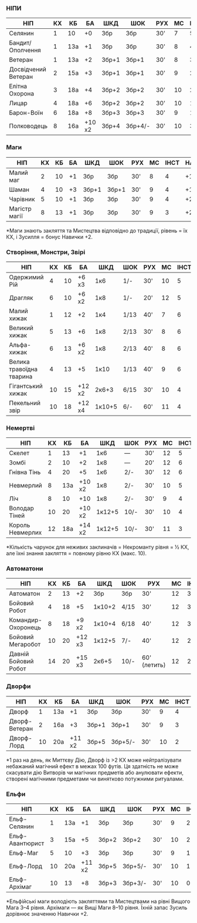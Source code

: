 ### НІПИ

| НІП | КХ | КБ | БА | ШКД | ШОК | РУХ | МС | ІНСТ | НАВ | РТ |
|-----|----|----|-------|-----|-----|-----|-----|------|-----|-----|
| Селянин | 1 | 10 | +0 | Збр | Збр | 30' | 7 | 5 | +1 | 15+ |
| Бандит/Ополчення | 1 | 13a | +1 | Збр | Збр | 30' | 8 | 4 | +1 | 15+ |
| Ветеран | 1 | 13a | +2 | Збр+1 | Збр+1 | 30' | 8 | 3 | +1 | 15+ |
| Досвідчений Ветеран | 2 | 15a | +3 | Збр+1 | Збр+1 | 30' | 9 | 2 | +1 | 14+ |
| Елітна Охорона | 3 | 18a | +4 | Збр+2 | Збр+2 | 30' | 10 | 2 | +2 | 14+ |
| Лицар | 4 | 18a | +6 | Збр+2 | Збр+2 | 30' | 10 | 1 | +2 | 13+ |
| Барон-Воїн | 6 | 18a | +8 | Збр+3 | Збр+3 | 30' | 9 | 1 | +2 | 12+ |
| Полководець | 8 | 16a | +10 x2 | Збр+4 | Збр+4/- | 30' | 10 | 3 | +2 | 11+ |

### Маги

| НІП | КХ | КБ | БА | ШКД | ШОК | РУХ | МС | ІНСТ | НАВ | РТ |
|-----|----|----|-------|-----|-----|-----|-----|------|-----|-----|
| Малий маг | 2 | 10 | +1 | Збр | Збр | 30' | 8 | 4 | +1 | 14+ |
| Шаман | 4 | 10 | +3 | Збр+1 | Збр+1 | 30' | 9 | 4 | +1 | 13+ |
| Чарівник | 5 | 10 | +1 | Збр | Збр | 30' | 9 | 4 | +2 | 13+ |
| Магістр магії | 8 | 13 | +1 | Збр | Збр | 30' | 9 | 3 | +2 | 11+ |

*Маги знають закляття та Мистецтва відповідно до традиції, рівень = їх КХ, і Зусилля = бонус Навички +2.

### Створіння, Монстри, Звірі

| НІП | КХ | КБ | БА | ШКД | ШОК | РУХ | МС | ІНСТ | НАВ | РТ |
|-----|----|----|-------|-----|-----|-----|-----|------|-----|-----|
| Одержимий Рій | 4 | 10 | +6 x3 | 1к6 | 1/- | 30' | 10 | 5 | +1 | 13+ |
| Драгляк | 6 | 10 | +6 x2 | 1к8 | 1/- | 20' | 12 | 5 | +1 | 12+ |
| Малий хижак | 1 | 12 | +2 | 1к4 | 1/13 | 40' | 7 | 6 | +1 | 15+ |
| Великий хижак | 5 | 13 | +6 | 1к8 | 2/13 | 30' | 8 | 6 | +1 | 13+ |
| Альфа-хижак | 6 | 13 | +6 x2 | 1к8 | 2/13 | 40' | 8 | 6 | +2 | 12+ |
| Велика травоїдна тварина | 4 | 13 | +5 | 1к10 | 1/13 | 40' | 9 | 6 | +1 | 13+ |
| Гігантський хижак | 10 | 15 | +12 x2 | 2к6+3 | 6/15 | 30' | 10 | 4 | +1 | 10+ |
| Пекельний звір | 10 | 18 | +12 x4 | 1к10+5 | 6/- | 60' | 11 | 4 | +3 | 10+ |

### Немертві

| НІП | КХ | КБ | БА | ШКД | ШОК | РУХ | МС | ІНСТ | НАВ | РТ |
|-----|----|----|-------|-----|-----|-----|-----|------|-----|-----|
| Скелет | 1 | 13 | +1 | 1к6 | — | 30' | 12 | 5 | +0 | 15+ |
| Зомбі | 2 | 10 | +2 | 1к8 | — | 20' | 12 | 6 | +0 | 14+ |
| Гнівна Тінь | 4 | 20 | +5 | 1к6 | 2/- | 30' | 12 | 6 | +1 | 13+ |
| Невмерлий | 8 | 13a | +10 x2 | 1к8 | 2/- | 30' | 10 | 5 | +2 | 11+ |
| Ліч | 8 | 10 | +10 | 1к8 | 2/- | 30' | 9 | 4 | +2 | 11+ |
| Володар Тіней | 10 | 20 | +10 x2 | 1к12+5 | 10/- | 30' | 10 | 4 | +2 | 10+ |
| Король Невмерлих | 12 | 18a | +14 x2 | 1к12+5 | 10/- | 30' | 11 | 3 | +2 | 9+ |

*Кількість чарунок для неживих заклиначів = Некроманту рівня = ½ КХ, але їхні знання закляття = повному рівню КХ (макс. 10).

### Автоматони

| НІП | КХ | КБ | БА | ШКД | ШОК | РУХ | МС | ІНСТ | НАВ | РТ |
|-----|----|----|-------|-----|-----|-----|-----|------|-----|-----|
| Автоматон | 2 | 13 | +2 | Збр | Збр | 30' | 12 | 3 | +1 | 14+ |
| Бойовий Робот | 4 | 18 | +5 | 1к10+2 | 4/15 | 30' | 12 | 3 | +1 | 13+ |
| Командир-Охоронець | 8 | 18 | +9 x2 | 1к10+4 | 6/18 | 40' | 12 | 3 | +2 | 11+ |
| Бойовий Мегаробот | 10 | 20 | +12 x3 | 1к12+5 | 7/- | 40' | 12 | 2 | +2 | 10+ |
| Давній Бойовий Робот | 14 | 20 | +15 x3 | 2к6+5 | 10/- | 60' (летить) | 12 | 2 | +2 | 8+ |

### Дворфи

| НІП | КХ | КБ | БА | ШКД | ШОК | РУХ | МС | ІНСТ | НАВ | РТ |
|-----|----|----|-------|-----|-----|-----|-----|------|-----|-----|
| Дворф | 1 | 13a | +1 | Збр | Збр | 30' | 9 | 4 | +1 | 15+ |
| Дворф-Ветеран | 2 | 16a | +3 | Збр+1 | Збр+1 | 30' | 9 | 3 | +1 | 14+ |
| Дворф-Лорд | 10 | 20a | +11 x2 | Збр+5 | Збр+5/- | 30' | 10 | 2 | +2 | 10+ |

*1 раз на день, як Миттєву Дію, Дворф із >2 КХ може нейтралізувати небажаний магічний ефект в межах 100 футів. Ця здатність не може скасувати дію Витворів чи магічних предметів або анулювати ефекти, створені магічними предметами чи винятково потужними ритуалами.

### Ельфи

| НІП | КХ | КБ | БА | ШКД | ШОК | РУХ | МС | ІНСТ | НАВ | РТ |
|-----|----|----|-------|-----|-----|-----|-----|------|-----|-----|
| Ельф-Селянин | 1 | 13a | +1 | Збр | Збр | 30' | 9 | 2 | +2 | 15+ |
| Ельф-Авантюрист | 3 | 15a | +5 | Збр+2 | Збр+2 | 30' | 10 | 2 | +2 | 14+ |
| Ельф-Маг | 5 | 10 | +3 | Збр | Збр | 30' | 9 | 1 | +2 | 13+ |
| Ельф-Лорд | 10 | 20a | +11 x2 | Збр+5 | Збр+5/- | 30' | 10 | 1 | +3 | 10+ |
| Ельф-Архімаг | 10 | 13 | +8 | Збр+3 | Збр+3/- | 30' | 10 | 0 | +4 | 10+ |

*Ельфійські маги володіють закляттями та Мистецтвами на рівні Вищого Мага 3–4 рівня. Архімаги — як Вищі Маги 8–10 рівня. Їхній запас Зусиль дорівнює значенню Навички +2.